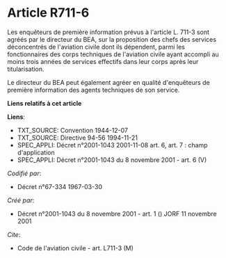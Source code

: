# Article R711-6

Les enquêteurs de première information prévus à l'article L. 711-3 sont agréés par le directeur du BEA, sur la proposition
des chefs des services déconcentrés de l'aviation civile dont ils dépendent, parmi les fonctionnaires des corps techniques de
l'aviation civile ayant accompli au moins trois années de services effectifs dans leur corps après leur titularisation.

Le directeur du BEA peut également agréer en qualité d'enquêteurs de première information des agents techniques de son
service.

**Liens relatifs à cet article**

**Liens**:

  - TXT_SOURCE: Convention 1944-12-07
  - TXT_SOURCE: Directive 94-56 1994-11-21
  - SPEC_APPLI: Décret n°2001-1043 2001-11-08 art. 6, art. 7 : champ d'application
  - SPEC_APPLI: Décret n°2001-1043 du 8 novembre 2001 - art. 6 (V)

_Codifié par_:

  - Décret n°67-334 1967-03-30

_Créé par_:

  - Décret n°2001-1043 du 8 novembre 2001 - art. 1 () JORF 11 novembre 2001

_Cite_:

  - Code de l'aviation civile - art. L711-3 (M)
